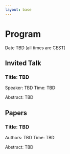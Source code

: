 ```yaml
---
layout: base
---
```


# Program

Date TBD (all times are CEST)

## Invited Talk

### Title: TBD
Speaker: TBD
Time: TBD

Abstract: TBD


## Papers

### Title: TBD
Authors: TBD
Time: TBD

Abstract: TBD
